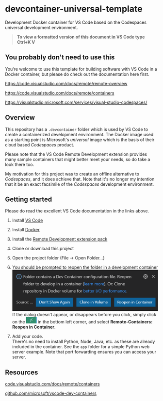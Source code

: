 # devcontainer-universal-template

Development Docker container for VS&nbsp;Code based on the Codespaces universal development environment.

> **To view a formatted version of this document in VS Code type Ctrl+K V**

## You probably don't need to use this

You're welcome to use this template for building software with VS Code in a Docker
container, but please do check out the documentation here first.

<https://code.visualstudio.com/docs/remote/remote-overview>

<https://code.visualstudio.com/docs/remote/containers>

<https://visualstudio.microsoft.com/services/visual-studio-codespaces/>

## Overview

This repository has a ```.devcontainer``` folder which is used by VS&nbsp;Code to create a
containerized development environment.  The Docker image used as a starting point is
Microsoft's *universal* image which is the basis of their cloud based *Codespaces*
product.

Please note that the VS&nbsp;Code Remote Development extension provides many sample containers that might better meet your needs, so do take a look there too.

My motivation for this project was to create an offline alternative to *Codespaces*, and
it does achieve that.  Note that it's no longer my intention that it be an exact facsimile
of the *Codespaces* development environment.

## Getting started

Please do read the excellent VS&nbsp;Code documentation in the links above.

1. Install [VS&nbsp;Code](https://code.visualstudio.com/)

1. Install [Docker](https://docs.docker.com/get-docker/)

1. Install the [Remote Development extension pack](https://marketplace.visualstudio.com/items?itemName=ms-vscode-remote.vscode-remote-extensionpack)

1. Clone or download this project

1. Open the project folder (File -> Open Folder...)

1. You should be prompted to reopen the folder in a development container  
![Dialog](vscode-reopen-windows.png)  
If the dialog doesn't appear, or disappears before you click, simply click on the ![&gt;&lt;](vscode-remote-button.png) in the bottom left corner, and select **Remote-Containers: Reopen in Container**.

1. Add your code.  
There's no need to install Python, Node, Java, etc. as these are already included in the container. See the ```app``` folder for a simple Python web server example.  Note that port forwarding ensures you can access your server.

## Resources

[code.visualstudio.com/docs/remote/containers](https://code.visualstudio.com/docs/remote/containers)

[github.com/microsoft/vscode-dev-containers](https://github.com/microsoft/vscode-dev-containers)
